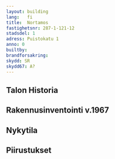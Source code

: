 ```yaml
---
layout: building
lang:   fi
title:  Nortamos
fastighetsnr: 287-1-121-12
stadsdel: 1
adress: Puistokatu 1
anno: 0
builtby:
brandforsakring:
skydd: SR
skydd67: A?
---
```

## Talon Historia


## Rakennusinventointi v.1967


## Nykytila


## Piirustukset
